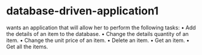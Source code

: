 # database-driven-application1
wants an application that will allow her to perform the following tasks: • Add the details of an item to the database. • Change the details quantity of an item. • Change the unit price of an item. • Delete an item. • Get an item. • Get all the items.
